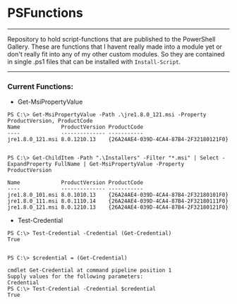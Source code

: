 # PSFunctions

---

Repository to hold script-functions that are published to the PowerShell Gallery.
These are functions that I havent really made into a module yet or don't really fit into any of my other custom modules.
So they are contained in single .ps1 files that can be installed with `Install-Script`.

---

### Current Functions:

* Get-MsiPropertyValue

```
PS C:\> Get-MsiPropertyValue -Path .\jre1.8.0_121.msi -Property ProductVersion, ProductCode
Name             ProductVersion ProductCode
----             -------------- -----------
jre1.8.0_121.msi 8.0.1210.13    {26A24AE4-039D-4CA4-87B4-2F32180121F0}


PS C:\> Get-ChildItem -Path ".\Installers" -Filter "*.msi" | Select -ExpandProperty FullName | Get-MsiPropertyValue -Property ProductVersion
    
Name             ProductVersion ProductCode
----             -------------- -----------
jre1.8.0_101.msi 8.0.1010.13    {26A24AE4-039D-4CA4-87B4-2F32180101F0}
jre1.8.0_111.msi 8.0.1110.14    {26A24AE4-039D-4CA4-87B4-2F32180111F0}
jre1.8.0_121.msi 8.0.1210.13    {26A24AE4-039D-4CA4-87B4-2F32180121F0}
```

* Test-Credential

```
PS C:\> Test-Credential -Credential (Get-Credential)
True


PS C:\> $credential = (Get-Credential)
    
cmdlet Get-Credential at command pipeline position 1
Supply values for the following parameters:
Credential
PS C:\> Test-Credential -Credential $credential
True
```
